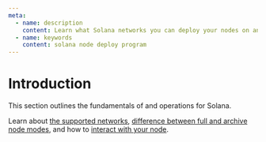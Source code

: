 ```yaml
---
meta:
  - name: description
    content: Learn what Solana networks you can deploy your nodes on and how to connect to your Solana node.
  - name: keywords
    content: solana node deploy program
---
```


# Introduction

This section outlines the fundamentals of and operations for Solana.

Learn about [the supported networks](/operations/solana/networks), [difference between full and archive node modes](/operations/solana/modes), and how to [interact with your node](/operations/solana/tools).
